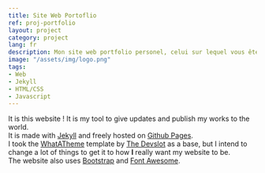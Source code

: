 ```yaml
---
title: Site Web Portoflio
ref: proj-portfolio
layout: project
category: project
lang: fr
description: Mon site web portfolio personel, celui sur lequel vous êtes !
image: "/assets/img/logo.png"
tags:
- Web
- Jekyll
- HTML/CSS
- Javascript
---
```


It is this website ! It is my tool to give updates and publish my works to the world.  
It is made with [Jekyll](https://jekyllrb.com/) and freely hosted on [Github Pages](https://pages.github.com/).  
I took the [WhatATheme](https://thedevslot.github.io/WhatATheme/) template by [The Devslot](https://github.com/thedevslot) as a base, but I intend to change a lot of things to get it to how **I** really want my website to be.  
The website also uses [Bootstrap](https://getbootstrap.com/) and [Font Awesome](https://fontawesome.com/).
